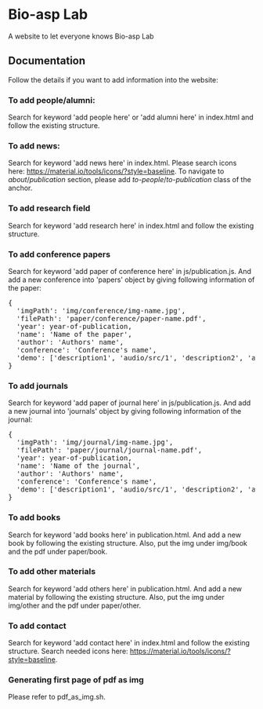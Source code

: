 # Bio-asp Lab

A website to let everyone knows Bio-asp Lab

## Documentation

Follow the details if you want to add information into the website:

### To add people/alumni:

Search for keyword 'add people here' or 'add alumni here' in index.html and
follow the existing structure.

### To add news:

Search for keyword 'add news here' in index.html. Please search icons here:
https://material.io/tools/icons/?style=baseline. To navigate to _about_/_publication_
section, please add _to-people_/_to-publication_ class of the anchor.

### To add research field

Search for keyword 'add research here' in index.html and follow the existing
structure.

### To add conference papers

Search for keyword 'add paper of conference here' in js/publication.js. And add
a new conference into 'papers' object by giving following information of the
paper:
<pre>
{
  'imgPath': 'img/conference/img-name.jpg',
  'filePath': 'paper/conference/paper-name.pdf',
  'year': year-of-publication,
  'name': 'Name of the paper',
  'author': 'Authors' name',
  'conference': 'Conference's name',
  'demo': ['description1', 'audio/src/1', 'description2', 'audio/src/2',...]
}
</pre>

### To add journals

Search for keyword 'add paper of journal here' in js/publication.js. And add a
new journal into 'journals' object by giving following information of the
journal:
<pre>
{
  'imgPath': 'img/journal/img-name.jpg',
  'filePath': 'paper/journal/journal-name.pdf',
  'year': year-of-publication,
  'name': 'Name of the journal',
  'author': 'Authors' name',
  'conference': 'Conference's name',
  'demo': ['description1', 'audio/src/1', 'description2', 'audio/src/2',...]
}
</pre>

### To add books

Search for keyword 'add books here' in publication.html. And add a new book by
following the existing structure. Also, put the img under img/book and the pdf
under paper/book.

### To add other materials

Search for keyword 'add others here' in publication.html. And add a new material
by following the existing structure. Also, put the img under img/other and the
pdf under paper/other.

### To add contact

Search for keyword 'add contact here' in index.html and follow the existing
structure. Search needed icons here: https://material.io/tools/icons/?style=baseline.

### Generating first page of pdf as img

Please refer to pdf\_as\_img.sh.
